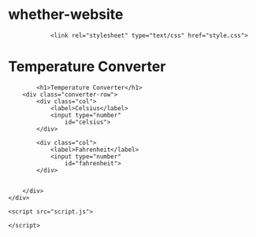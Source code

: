 # whether-website
<!DOCTYPE html>
<html lang="en">

<head>
	<meta charset="UTF-8">
	<meta name="viewport"
		content="width=device-width,
				initial-scale=1.0">

				<link rel="stylesheet" type="text/css" href="style.css">
</head>

<body>
	<h1>Temperature Converter</h1>
	<div class="container">
	
			<h1>Temperature Converter</h1>
		<div class="converter-row">
			<div class="col">
				<label>Celsius</label>
				<input type="number"
					id="celsius">
			</div>

			<div class="col">
				<label>Fahrenheit</label>
				<input type="number"
					id="fahrenheit">
			</div>

			
		</div>
	</div>

	<script src="script.js">
		
	</script>
</body>

</html>
